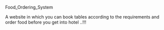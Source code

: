 Food_Ordering_System


A website in which you can book tables according to the requirements and order food before you get into hotel ..!!!
